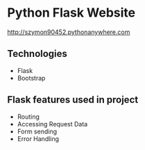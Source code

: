 # Python Flask Website

http://szymon90452.pythonanywhere.com

## Technologies
- Flask
- Bootstrap

## Flask features used in project
- Routing
- Accessing Request Data
- Form sending
- Error Handling
